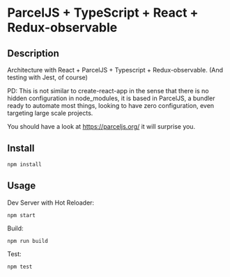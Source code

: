 # ParcelJS + TypeScript + React + Redux-observable

## Description

Architecture with React + ParcelJS + Typescript + Redux-observable. (And testing with Jest, of course)

PD: This is not similar to create-react-app in the sense that there is no hidden configuration in node_modules, it is based in ParcelJS, a bundler ready to automate most things, looking to have zero configuration, even targeting large scale projects.

You should have a look at https://parceljs.org/ it will surprise you.

## Install

```
npm install
```

## Usage

Dev Server with Hot Reloader:

```
npm start
```

Build:

```
npm run build
```

Test:

```
npm test
```

